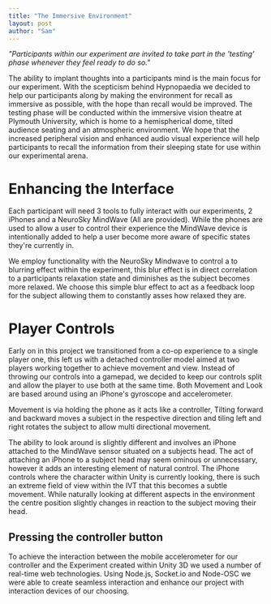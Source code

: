 ```yaml
---
title: "The Immersive Environment"
layout: post
author: "Sam"
---
```


*"Participants within our experiment are invited to take part in the 'testing' phase whenever they feel ready to do so."*

The ability to implant thoughts into a participants mind is the main focus for our experiment. With the scepticism behind Hypnopaedia we decided to help our participants along by making the environment for recall as immersive as possible, with the hope than recall would be improved. The testing phase will be conducted within the immersive vision theatre at Plymouth University, which is home to a hemispherical dome, tilted audience seating and an atmospheric environment. We hope that the increased peripheral vision and enhanced audio visual experience will help participants to recall the information from their sleeping state for use within our experimental arena. 

# Enhancing the Interface

Each participant will need 3 tools to fully interact with our experiments, 2 iPhones and a NeuroSky MindWave (All are provided). While the phones are used to allow a user to control their experience the MindWave device is intentionally added to help a user become more aware of specific states they're currently in.

We employ functionality with the NeuroSky Mindwave to control a to blurring effect within the experiment, this blur effect is in direct correlation to a participants relaxation state and diminishes as the subject becomes more relaxed. We choose this simple blur effect to act as a feedback loop for the subject allowing them to constantly asses how relaxed they are.

# Player Controls

Early on in this project we transitioned from a co-op experience to a single player one, this left us with a detached controller  model aimed at two players working together to achieve movement and view. Instead of throwing our controls into a gamepad, we decided to keep our controls split and allow the player to use both at the same time. Both Movement and Look are based around using an iPhone's gyroscope and accelerometer. 

Movement is via holding the phone as it acts like a controller, Tilting forward and backward moves a subject in the respective direction and tiling left and right rotates the subject to allow multi directional movement.

The ability to look around is slightly different and involves an iPhone attached to the MindWave sensor situated on a subjects head. The act of attaching an iPhone to a subject head may seem ominous or unnecessary, however it adds an interesting element of natural control. The iPhone controls where the character within Unity is currently looking, there is such an extreme field of view within the IVT that this becomes a subtle movement. While naturally looking at different aspects in the environment the centre position slightly changes in reaction to the subject moving their head.

## Pressing the controller button

To achieve the interaction between the mobile accelerometer for our controller and the Experiment created within Unity 3D we used a number of real-time web technologies. Using Node.js, Socket.io and Node-OSC we were able to create seamless interaction and enhance our project with interaction devices of our choosing. 
 




